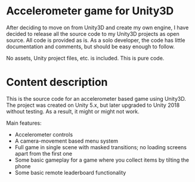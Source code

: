 # Accelerometer game for Unity3D
After deciding to move on from Unity3D and create my own engine, I have decided to release all the source code to my Unity3D projects as open source. All code is provided as is. As a solo developer, the code has little documentation and comments, but should be easy enough to follow.

No assets, Unity project files, etc. is included. This is pure code.

# Content description
This is the source code for an accelerometer based game using Unity3D. The project was created on Unity 5.x, but later upgraded to Unity 2018 without testing. As a result, it might or might not work.

Main features:
- Accelerometer controls
- A camera-movement based menu system
- Full game in single scene with masked transitions; no loading screens apart from the first one
- Some basic gameplay for a game where you collect items by tilting the phone
- Some basic remote leaderboard functionality
